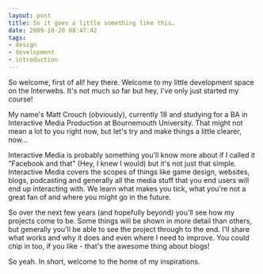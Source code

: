 ```yaml
---
layout: post
title: So it goes a little something like this…
date: 2009-10-20 08:47:42
tags:
- design
- development
- introduction
---
```

So welcome, first of all! hey there. Welcome to my little development space on the Interwebs. It's not much so far but hey, I've only just started my course!

My name's Matt Crouch (obviously), currently 18 and studying for a BA in Interactive Media Production at Bournemouth University. That might not mean a lot to you right now, but let's try and make things a little clearer, now...

Interactive Media is probably something you'll know more about if I called it "Facebook and that" (Hey, I knew I would) but it's not just that simple. Interactive Media covers the scopes of things like game design, websites, blogs, podcasting and generally all the media stuff that you end users will end up interacting with. We learn what makes you tick, what you're not a great fan of and where you might go in the future.

So over the next few years (and hopefully beyond) you'll see how my projects come to be. Some things will be shown in more detail than others, but generally you'll be able to see the project through to the end. I'll share what works and why it does and even where I need to improve. You could chip in too, if you like - that's the awesome thing about blogs!

So yeah. In short, welcome to the home of my inspirations.
